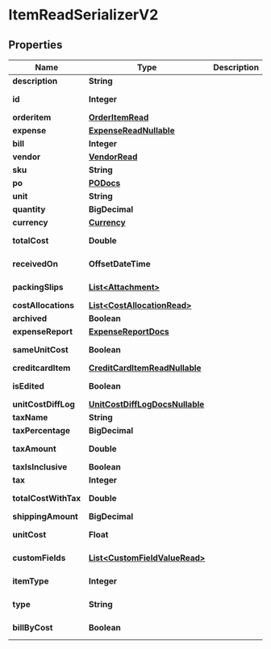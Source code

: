 

# ItemReadSerializerV2


## Properties

| Name | Type | Description | Notes |
|------------ | ------------- | ------------- | -------------|
|**description** | **String** |  |  |
|**id** | **Integer** |  |  [optional] [readonly] |
|**orderitem** | [**OrderItemRead**](OrderItemRead.md) |  |  [optional] |
|**expense** | [**ExpenseReadNullable**](ExpenseReadNullable.md) |  |  |
|**bill** | **Integer** |  |  [optional] |
|**vendor** | [**VendorRead**](VendorRead.md) |  |  |
|**sku** | **String** |  |  [optional] |
|**po** | [**PODocs**](PODocs.md) |  |  [optional] |
|**unit** | **String** |  |  [optional] |
|**quantity** | **BigDecimal** |  |  |
|**currency** | [**Currency**](Currency.md) |  |  |
|**totalCost** | **Double** |  |  [optional] [readonly] |
|**receivedOn** | **OffsetDateTime** |  |  [optional] [readonly] |
|**packingSlips** | [**List&lt;Attachment&gt;**](Attachment.md) |  |  [optional] [readonly] |
|**costAllocations** | [**List&lt;CostAllocationRead&gt;**](CostAllocationRead.md) |  |  |
|**archived** | **Boolean** |  |  [optional] |
|**expenseReport** | [**ExpenseReportDocs**](ExpenseReportDocs.md) |  |  [optional] |
|**sameUnitCost** | **Boolean** |  |  [optional] [readonly] |
|**creditcardItem** | [**CreditCardItemReadNullable**](CreditCardItemReadNullable.md) |  |  |
|**isEdited** | **Boolean** |  |  [optional] [readonly] |
|**unitCostDiffLog** | [**UnitCostDiffLogDocsNullable**](UnitCostDiffLogDocsNullable.md) |  |  [optional] |
|**taxName** | **String** |  |  [optional] |
|**taxPercentage** | **BigDecimal** |  |  [optional] |
|**taxAmount** | **Double** |  |  [optional] [readonly] |
|**taxIsInclusive** | **Boolean** |  |  [optional] |
|**tax** | **Integer** |  |  [optional] |
|**totalCostWithTax** | **Double** |  |  [optional] [readonly] |
|**shippingAmount** | **BigDecimal** |  |  [optional] |
|**unitCost** | **Float** |  |  [optional] [readonly] |
|**customFields** | [**List&lt;CustomFieldValueRead&gt;**](CustomFieldValueRead.md) |  |  [optional] [readonly] |
|**itemType** | **Integer** |  |  [optional] [readonly] |
|**type** | **String** |  |  [optional] [readonly] |
|**billByCost** | **Boolean** |  |  [optional] [readonly] |



